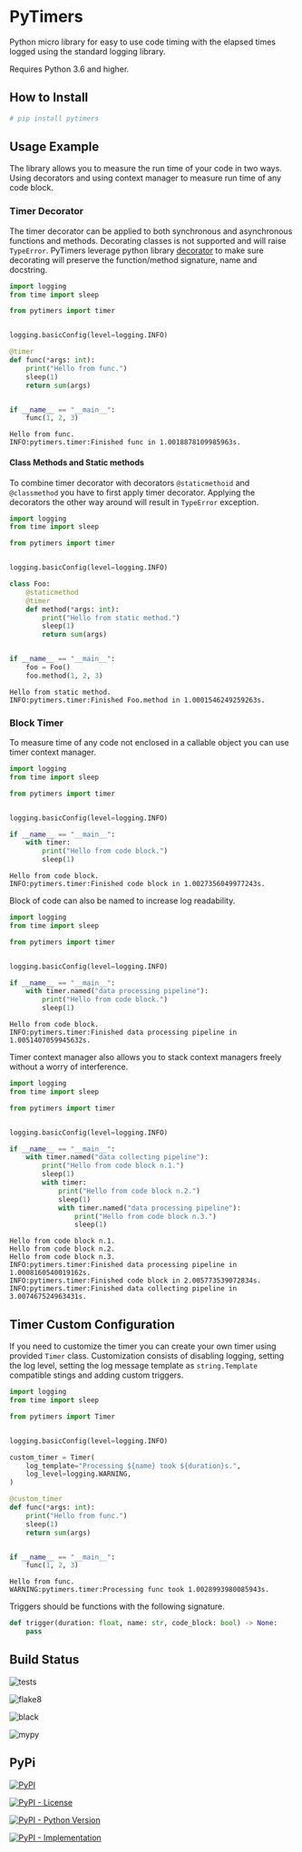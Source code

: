 # PyTimers
Python micro library for easy to use code timing with the elapsed times logged using the standard
 logging library.

Requires Python 3.6 and higher.

## How to Install

```bash
# pip install pytimers
```

## Usage Example

The library allows you to measure the run time of your code in two ways. Using decorators and 
using 
 context manager to measure run time of any code block.

### Timer Decorator

The timer decorator can be applied to both synchronous and asynchronous functions and methods.
 Decorating classes is not supported and will raise `TypeError`. PyTimers leverage python library 
 [decorator](https://github.com/micheles/decorator) to make sure decorating will preserve the 
 function/method signature, name and docstring.

```python
import logging
from time import sleep

from pytimers import timer


logging.basicConfig(level=logging.INFO)

@timer
def func(*args: int):
    print("Hello from func.")
    sleep(1)
    return sum(args)


if __name__ == "__main__":
    func(1, 2, 3)
```

```
Hello from func.
INFO:pytimers.timer:Finished func in 1.0018878109985963s.
```

#### Class Methods and Static methods

To combine timer decorator with decorators `@staticmethoid` and `@classmethod` you have to first
 apply timer decorator. Applying the decorators the other way around will result in `TypeError`
 exception. 
 
```python
import logging
from time import sleep

from pytimers import timer


logging.basicConfig(level=logging.INFO)

class Foo:
    @staticmethod
    @timer
    def method(*args: int):
        print("Hello from static method.")
        sleep(1)
        return sum(args)


if __name__ == "__main__":
    foo = Foo()    
    foo.method(1, 2, 3)
```

```
Hello from static method.
INFO:pytimers.timer:Finished Foo.method in 1.0001546249259263s.
```

### Block Timer
  
To measure time of any code not enclosed in a callable object you can use timer context manager.
  
```python
import logging
from time import sleep

from pytimers import timer


logging.basicConfig(level=logging.INFO)

if __name__ == "__main__":
    with timer:
        print("Hello from code block.")
        sleep(1)
```

```
Hello from code block.
INFO:pytimers.timer:Finished code block in 1.0027356049977243s.
```

Block of code can also be named to increase log readability.

```python
import logging
from time import sleep

from pytimers import timer


logging.basicConfig(level=logging.INFO)

if __name__ == "__main__":
    with timer.named("data processing pipeline"):
        print("Hello from code block.")
        sleep(1)
```

```
Hello from code block.
INFO:pytimers.timer:Finished data processing pipeline in 1.0051407059945632s.
```

Timer context manager also allows you to stack context managers freely without a worry of
 interference. 

```python
import logging
from time import sleep

from pytimers import timer


logging.basicConfig(level=logging.INFO)

if __name__ == "__main__":
    with timer.named("data collecting pipeline"):
        print("Hello from code block n.1.")
        sleep(1)
        with timer:
            print("Hello from code block n.2.")
            sleep(1)
            with timer.named("data processing pipeline"):
                print("Hello from code block n.3.")
                sleep(1)
```

```
Hello from code block n.1.
Hello from code block n.2.
Hello from code block n.3.
INFO:pytimers.timer:Finished data processing pipeline in 1.0008160540019162s.
INFO:pytimers.timer:Finished code block in 2.005773539072834s.
INFO:pytimers.timer:Finished data collecting pipeline in 3.007467524963431s.
```

## Timer Custom Configuration

If you need to customize the timer you can create your own timer using provided `Timer` class.
 Customization consists of disabling logging, setting the log level, setting the log message
 template as `string.Template` compatible stings and adding custom triggers.

```python
import logging
from time import sleep

from pytimers import Timer


logging.basicConfig(level=logging.INFO)

custom_timer = Timer(
    log_template="Processing ${name} took ${duration}s.",
    log_level=logging.WARNING,
)

@custom_timer
def func(*args: int):
    print("Hello from func.")
    sleep(1)
    return sum(args)


if __name__ == "__main__":
    func(1, 2, 3)
```

```
Hello from func.
WARNING:pytimers.timer:Processing func took 1.0028993980085943s.
```

Triggers should be functions with the following signature.
  
```python
def trigger(duration: float, name: str, code_block: bool) -> None:
    pass
``` 

## Build Status

![tests](https://github.com/michalfilippi/pytimers/workflows/tests/badge.svg)

![flake8](https://github.com/michalfilippi/pytimers/workflows/flake8/badge.svg)

![black](https://github.com/michalfilippi/pytimers/workflows/black/badge.svg)

![mypy](https://github.com/michalfilippi/pytimers/workflows/mypy/badge.svg)

## PyPi

[
    ![PyPI](https://img.shields.io/pypi/v/pytimers)
](https://pypi.python.org/pypi/pytimers/)

[
    ![PyPI - License](https://img.shields.io/pypi/l/pytimers)
](https://pypi.python.org/pypi/pytimers/)

[
    ![PyPI - Python Version](https://img.shields.io/pypi/pyversions/pytimers)
](https://pypi.python.org/pypi/pytimers/)

[
    ![PyPI - Implementation](https://img.shields.io/pypi/implementation/pytimers)
](https://pypi.python.org/pypi/pytimers/)
